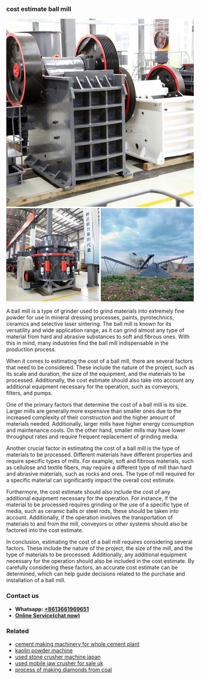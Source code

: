 <h3>cost estimate ball mill</h3><img src='1708497424.jpg' alt=''><p>A ball mill is a type of grinder used to grind materials into extremely fine powder for use in mineral dressing processes, paints, pyrotechnics, ceramics and selective laser sintering. The ball mill is known for its versatility and wide application range, as it can grind almost any type of material from hard and abrasive substances to soft and fibrous ones. With this in mind, many industries find the ball mill indispensable in the production process.</p><p>When it comes to estimating the cost of a ball mill, there are several factors that need to be considered. These include the nature of the project, such as its scale and duration, the size of the equipment, and the materials to be processed. Additionally, the cost estimate should also take into account any additional equipment necessary for the operation, such as conveyors, filters, and pumps.</p><p>One of the primary factors that determine the cost of a ball mill is its size. Larger mills are generally more expensive than smaller ones due to the increased complexity of their construction and the higher amount of materials needed. Additionally, larger mills have higher energy consumption and maintenance costs. On the other hand, smaller mills may have lower throughput rates and require frequent replacement of grinding media.</p><p>Another crucial factor in estimating the cost of a ball mill is the type of materials to be processed. Different materials have different properties and require specific types of mills. For example, soft and fibrous materials, such as cellulose and textile fibers, may require a different type of mill than hard and abrasive materials, such as rocks and ores. The type of mill required for a specific material can significantly impact the overall cost estimate.</p><p>Furthermore, the cost estimate should also include the cost of any additional equipment necessary for the operation. For instance, if the material to be processed requires grinding or the use of a specific type of media, such as ceramic balls or steel rods, these should be taken into account. Additionally, if the operation involves the transportation of materials to and from the mill, conveyors or other systems should also be factored into the cost estimate.</p><p>In conclusion, estimating the cost of a ball mill requires considering several factors. These include the nature of the project, the size of the mill, and the type of materials to be processed. Additionally, any additional equipment necessary for the operation should also be included in the cost estimate. By carefully considering these factors, an accurate cost estimate can be determined, which can help guide decisions related to the purchase and installation of a ball mill.</p><h3>Contact us</h3><ul><li><strong>Whatsapp:&nbsp;<a href="https://wa.me/8613661969651">+8613661969651</a></strong></li><li><a href="https://swt.shibang-china.com/?git&amp;zhl&amp;cost estimate ball mill"><strong>Online Service(chat now)</strong></a></li></ul><h3>Related</h3><ul><li><a href='cement making machinery for whole cement plant.md'>cement making machinery for whole cement plant</a></li><li><a href='kaolin powder machine.md'>kaolin powder machine</a></li><li><a href='used stone crusher machine japan.md'>used stone crusher machine japan</a></li><li><a href='used mobile jaw crusher for sale uk.md'>used mobile jaw crusher for sale uk</a></li><li><a href='process of making diamonds from coal.md'>process of making diamonds from coal</a></li></ul>